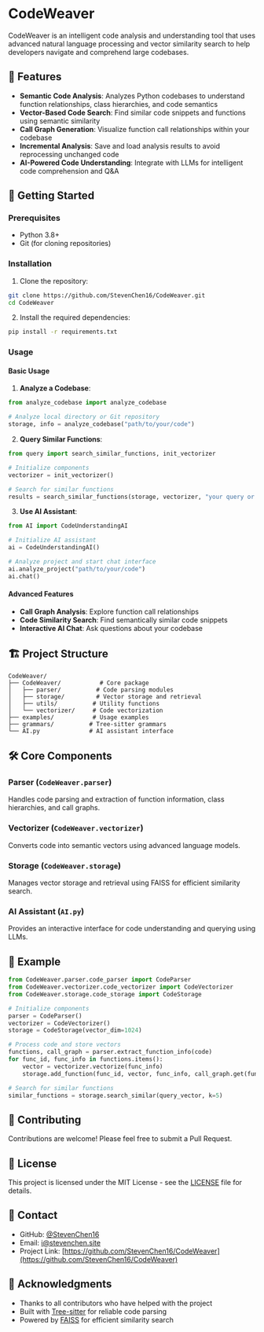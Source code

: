 # CodeWeaver

CodeWeaver is an intelligent code analysis and understanding tool that uses advanced natural language processing and vector similarity search to help developers navigate and comprehend large codebases.

## 🌟 Features

- **Semantic Code Analysis**: Analyzes Python codebases to understand function relationships, class hierarchies, and code semantics
- **Vector-Based Code Search**: Find similar code snippets and functions using semantic similarity
- **Call Graph Generation**: Visualize function call relationships within your codebase
- **Incremental Analysis**: Save and load analysis results to avoid reprocessing unchanged code
- **AI-Powered Code Understanding**: Integrate with LLMs for intelligent code comprehension and Q&A

## 🚀 Getting Started

### Prerequisites

- Python 3.8+
- Git (for cloning repositories)

### Installation

1. Clone the repository:
```bash
git clone https://github.com/StevenChen16/CodeWeaver.git
cd CodeWeaver
```

2. Install the required dependencies:
```bash
pip install -r requirements.txt
```

### Usage

#### Basic Usage

1. **Analyze a Codebase**:
```python
from analyze_codebase import analyze_codebase

# Analyze local directory or Git repository
storage, info = analyze_codebase("path/to/your/code")
```

2. **Query Similar Functions**:
```python
from query import search_similar_functions, init_vectorizer

# Initialize components
vectorizer = init_vectorizer()

# Search for similar functions
results = search_similar_functions(storage, vectorizer, "your query or code snippet")
```

3. **Use AI Assistant**:
```python
from AI import CodeUnderstandingAI

# Initialize AI assistant
ai = CodeUnderstandingAI()

# Analyze project and start chat interface
ai.analyze_project("path/to/your/code")
ai.chat()
```

#### Advanced Features

- **Call Graph Analysis**: Explore function call relationships
- **Code Similarity Search**: Find semantically similar code snippets
- **Interactive AI Chat**: Ask questions about your codebase

## 🏗️ Project Structure

```
CodeWeaver/
├── CodeWeaver/           # Core package
│   ├── parser/          # Code parsing modules
│   ├── storage/         # Vector storage and retrieval
│   ├── utils/          # Utility functions
│   └── vectorizer/     # Code vectorization
├── examples/           # Usage examples
├── grammars/          # Tree-sitter grammars
└── AI.py              # AI assistant interface
```

## 🛠️ Core Components

### Parser (`CodeWeaver.parser`)
Handles code parsing and extraction of function information, class hierarchies, and call graphs.

### Vectorizer (`CodeWeaver.vectorizer`)
Converts code into semantic vectors using advanced language models.

### Storage (`CodeWeaver.storage`)
Manages vector storage and retrieval using FAISS for efficient similarity search.

### AI Assistant (`AI.py`)
Provides an interactive interface for code understanding and querying using LLMs.

## 📝 Example

```python
from CodeWeaver.parser.code_parser import CodeParser
from CodeWeaver.vectorizer.code_vectorizer import CodeVectorizer
from CodeWeaver.storage.code_storage import CodeStorage

# Initialize components
parser = CodeParser()
vectorizer = CodeVectorizer()
storage = CodeStorage(vector_dim=1024)

# Process code and store vectors
functions, call_graph = parser.extract_function_info(code)
for func_id, func_info in functions.items():
    vector = vectorizer.vectorize(func_info)
    storage.add_function(func_id, vector, func_info, call_graph.get(func_id, []))

# Search for similar functions
similar_functions = storage.search_similar(query_vector, k=5)
```

## 🤝 Contributing

Contributions are welcome! Please feel free to submit a Pull Request.

## 📄 License

This project is licensed under the MIT License - see the [LICENSE](LICENSE) file for details.

## 🔗 Contact

- GitHub: [@StevenChen16](https://github.com/StevenChen16)
- Email: [i@stevenchen.site](mailto:i@stevenchen.site)
- Project Link: [https://github.com/StevenChen16/CodeWeaver](https://github.com/StevenChen16/CodeWeaver)

## 🙏 Acknowledgments

- Thanks to all contributors who have helped with the project
- Built with [Tree-sitter](https://tree-sitter.github.io/tree-sitter/) for reliable code parsing
- Powered by [FAISS](https://github.com/facebookresearch/faiss) for efficient similarity search